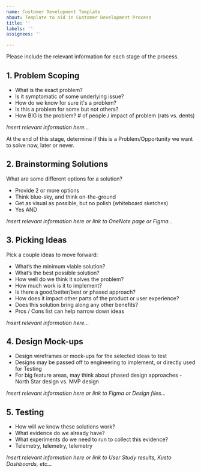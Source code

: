 ```yaml
---
name: Customer Development Template
about: Template to aid in Customer Development Process
title: ''
labels: ''
assignees: ''

---
```


Please include the relevant information for each stage of the process.

## 1.  Problem Scoping
- What is the exact problem?
- Is it symptomatic of some underlying issue?
- How do we know for sure it's a problem?
- Is this a problem for some but not others?
- How BIG is the problem?  # of people / impact of problem (rats vs. dents)

*Insert relevant information here...*

At the end of this stage, determine if this is a Problem/Opportunity we want to solve now, later or never.

## 2.  Brainstorming Solutions
What are some different options for a solution?
- Provide 2 or more options
- Think blue-sky, and think on-the-ground
- Get as visual as possible, but no polish (whiteboard sketches)
- Yes AND

*Insert relevant information here or link to OneNote page or Figma...*

## 3.  Picking Ideas
Pick a couple ideas to move forward:
- What’s the minimum viable solution?
- What’s the best possible solution?
- How well do we think it solves the problem?
- How much work is it to implement?
- Is there a good/better/best or phased approach?
- How does it impact other parts of the product or user experience?
- Does this solution bring along any other benefits?
- Pros / Cons list can help narrow down ideas

*Insert relevant information here...*

## 4.  Design Mock-ups
- Design wireframes or mock-ups for the selected ideas to test
- Designs may be passed off to engineering to implement, or directly used for Testing
- For big feature areas, may think about phased design approaches - North Star design vs. MVP design

*Insert relevant information here or link to Figma or Design files...*

## 5.  Testing
- How will we know these solutions work?
- What evidence do we already have?
- What experiments do we need to run to collect this evidence?
- Telemetry, telemetry, telemetry

*Insert relevant information here or link to User Study results, Kusto Dashboards, etc...*
